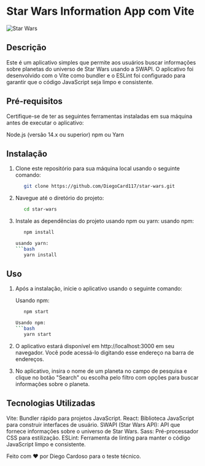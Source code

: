 # Star Wars Information App com Vite

![Star Wars](https://static.wikia.nocookie.net/ptstarwars/images/3/30/LogoSW.png/revision/latest/scale-to-width-down/1200?cb=20120702150758)

## Descrição
   Este é um aplicativo simples que permite aos usuários buscar informações sobre planetas do universo de Star Wars usando a SWAPI. O aplicativo foi desenvolvido com o Vite como bundler e o ESLint foi configurado para garantir que o código JavaScript seja limpo e consistente.

## Pré-requisitos
   Certifique-se de ter as seguintes ferramentas instaladas em sua máquina antes de executar o aplicativo:

   Node.js (versão 14.x ou superior)
   npm ou Yarn

## Instalação

1. Clone este repositório para sua máquina local usando o seguinte comando:
   ```bash
      git clone https://github.com/DiegoCard117/star-wars.git

2. Navegue até o diretório do projeto:
   ```bash
      cd star-wars

3. Instale as dependências do projeto usando npm ou yarn: 
   usando npm:
   ```bash
      npm install

   usando yarn:
   ```bash
      yarn install

## Uso

1. Após a instalação, inicie o aplicativo usando o seguinte comando:

   Usando npm:
   ```bash
      npm start

   Usando npm:
   ```bash
      yarn start

2. O aplicativo estará disponível em http://localhost:3000 em seu navegador. Você pode acessá-lo digitando esse endereço na barra de endereços.

3. No aplicativo, insira o nome de um planeta no campo de pesquisa e clique no botão "Search" ou escolha pelo filtro com opções para buscar informações sobre o planeta.

## Tecnologias Utilizadas
   Vite: Bundler rápido para projetos JavaScript.
   React: Biblioteca JavaScript para construir interfaces de usuário.
   SWAPI (Star Wars API): API que fornece informações sobre o universo de Star Wars.
   Sass: Pré-processador CSS para estilização.
   ESLint: Ferramenta de linting para manter o código JavaScript limpo e consistente.


Feito com ❤️ por Diego Cardoso para o teste técnico.
